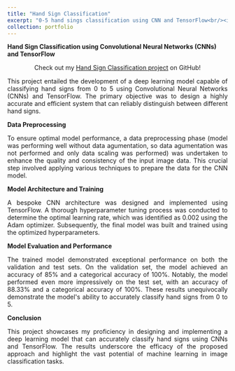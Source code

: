 ```yaml
---
title: "Hand Sign Classification"
excerpt: "0-5 hand sings classification using CNN and TensorFlow<br/><img src='/images/prediction_5.jpg'>"
collection: portfolio
---
```



**Hand Sign Classification using Convolutional Neural Networks (CNNs) and TensorFlow**

<p align="center">
  Check out my <a href="https://github.com/PranayJagtap06/ML_Projects/tree/main/Hand_Signs_Classification">Hand Sign Classification project</a> on GitHub!
</p>

<p style="text-align: justify;">
    This project entailed the development of a deep learning model capable of classifying hand signs from 0 to 5 using Convolutional Neural Networks (CNNs) and TensorFlow. The primary objective was to design a highly accurate and efficient system that can reliably distinguish between different hand signs.
</p>

**Data Preprocessing**

<p style="text-align: justify;">
    To ensure optimal model performance, a data preprocessing phase (model was performing well without data agumentation, so data agumentation was not performed and only data scaling was performed) was undertaken to enhance the quality and consistency of the input image data. This crucial step involved applying various techniques to prepare the data for the CNN model.
</p>

**Model Architecture and Training**

<p style="text-align: justify;">
    A bespoke CNN architecture was designed and implemented using TensorFlow. A thorough hyperparameter tuning process was conducted to determine the optimal learning rate, which was identified as 0.002 using the Adam optimizer. Subsequently, the final model was built and trained using the optimized hyperparameters.
</p>

**Model Evaluation and Performance**

<p style="text-align: justify;">
    The trained model demonstrated exceptional performance on both the validation and test sets. On the validation set, the model achieved an accuracy of 85% and a categorical accuracy of 100%. Notably, the model performed even more impressively on the test set, with an accuracy of 88.33% and a categorical accuracy of 100%. These results unequivocally demonstrate the model's ability to accurately classify hand signs from 0 to 5.
</p>

**Conclusion**

<p style="text-align: justify;">
    This project showcases my proficiency in designing and implementing a deep learning model that can accurately classify hand signs using CNNs and TensorFlow. The results underscore the efficacy of the proposed approach and highlight the vast potential of machine learning in image classification tasks.
</p>
